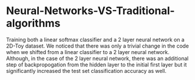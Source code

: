 # Neural-Networks-VS-Traditional-algorithms
Training both a linear softmax classifier and a 2 layer neural network on a 2D-Toy dataset. We noticed that there was only a trivial change in the code when we shifted from a linear classifier to a 2 layer neural network. Although, in the case of the 2 layer neural network, there was an additional step of backpropogation from the hidden layer to the initial first layer but it significantly increased the test set classification accuracy as well.
